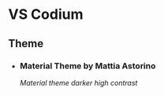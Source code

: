 # **VS Codium**

## Theme
* ### Material Theme by Mattia Astorino

    *Material theme darker high contrast*

